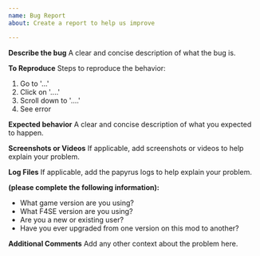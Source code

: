```yaml
---
name: Bug Report
about: Create a report to help us improve

---
```


**Describe the bug**
A clear and concise description of what the bug is.

**To Reproduce**
Steps to reproduce the behavior:
1. Go to '...'
2. Click on '....'
3. Scroll down to '....'
4. See error

**Expected behavior**
A clear and concise description of what you expected to happen.

**Screenshots or Videos**
If applicable, add screenshots or videos to help explain your problem.

**Log Files**
If applicable, add the papyrus logs to help explain your problem.

**(please complete the following information):**
 - What game version are you using?
 - What F4SE version are you using?
 - Are you a new or existing user?
 - Have you ever upgraded from one version on this mod to another?

**Additional Comments**
Add any other context about the problem here.
